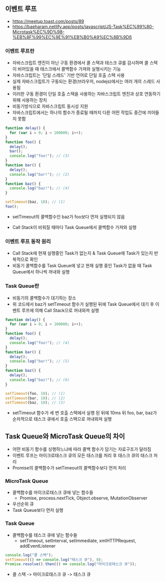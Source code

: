 ## 이벤트 루프

- https://meetup.toast.com/posts/89
- https://baeharam.netlify.app/posts/javascript/JS-Task%EC%99%80-Microtask%EC%9D%98-%EB%8F%99%EC%9E%91%EB%B0%A9%EC%8B%9Dß

### 이벤트 루프란

- 자바스크립트 엔진이 아닌 구동 환경에서 콜 스택과 태스크 큐를 감시하며 콜 스택이 비어있을 때 태스크에서 콜백함수 가져와 실행시키는 기능
- 자바스크립트는 '단일 스레드' 기반 언어로 단일 호출 스택 사용
- 실제 자바스크립트가 구동되는 환경(브라우저, nodejs)에서는 여러 개의 스레드 사용됨
- 이러한 구동 환경이 단일 호출 스택을 사용하는 자바스크립트 엔진과 상호 연동하기 위해 사용하는 장치
- 비동기방식으로 자바스크립트 동시성 지원
- 자바스크립트에서는 하나의 함수가 종료될 때까지 다른 어떤 작업도 중간에 끼어들지 못함

```javascript
function delay() {
  for (var i = 0; i < 100000; i++);
}
function foo() {
  delay();
  bar();
  console.log("foo!"); // (3)
}
function bar() {
  delay();
  console.log("bar!"); // (2)
}
function baz() {
  console.log("baz!"); // (4)
}

setTimeout(baz, 10); // (1)
foo();
```

- setTimeout의 콜백함수인 baz가 foo보다 먼저 실행되지 않음

- Call Stack이 비워질 때마다 Task Queue에서 콜백함수 가져와 실행

### 이벤트 루프 동작 원리

- Call Stack에 현재 실행중인 Task가 없는지 & Task Queue에 Task가 있는지 반복적으로 확인
- 비동기 콜백함수를 Task Queue에 넣고 현재 실행 중인 Task가 없을 때 Task Queue에서 하나씩 꺼내와 실행

### Task Queue란

- 비동기의 콜백함수가 대기하는 장소
- 위 코드에서 baz가 setTimeout 함수가 실행된 뒤에 Task Queue에서 대기 후 이벤트 루프에 의해 Call Stack으로 꺼내와져 실행

```javascript
function delay() {
  for (var i = 0; i < 100000; i++);
}
function foo() {
  delay();
  console.log("foo!"); // (4)
}
function bar() {
  delay();
  console.log("bar!"); // (5)
}
function baz() {
  delay();
  console.log("baz!"); // (6)
}

setTimeout(foo, 10); // (1)
setTimeout(bar, 10); // (2)
setTimeout(baz, 10); // (3)
```

- setTimeout 함수가 세 번 호출 스택에서 실행 된 뒤에 10ms 뒤 foo, bar, baz가 순차적으로 태스크 큐에서 호출 스택으로 꺼내와져 실행

## Task Queue와 MicroTask Queue의 차이

- 어떤 비동기 함수를 싱행하느냐에 따라 콜백 함수가 담기는 자료구조가 달라짐
- 이벤트 루프는 마이크로태스크 큐의 모든 태스크를 처리 후 태스크 큐의 태스크 처리
- Promise의 콜백함수가 setTimeout의 콜백함수보다 먼저 처리

### MicroTask Queue

- 콜백함수를 마이크로태스크 큐에 넣는 함수들
  - Promise, process.nextTick, Object.observe, MutationObserver
- 우선순위 큐
- Task Queue보다 먼저 실행

### Task Queue

- 콜백함수를 태스크 큐에 넣는 함수들
  - setTimeout, setInterval, setImmediate, xmlHTTPRequest, addEventListener

```javascript
console.log("콜 스택");
setTimeout(() => console.log("태스크 큐"), 0);
Promise.resolve().then(() => console.log("마이크로태스크 큐"));
```

- 콜 스택 -> 마이크로태스크 큐 -> 태스크 큐
